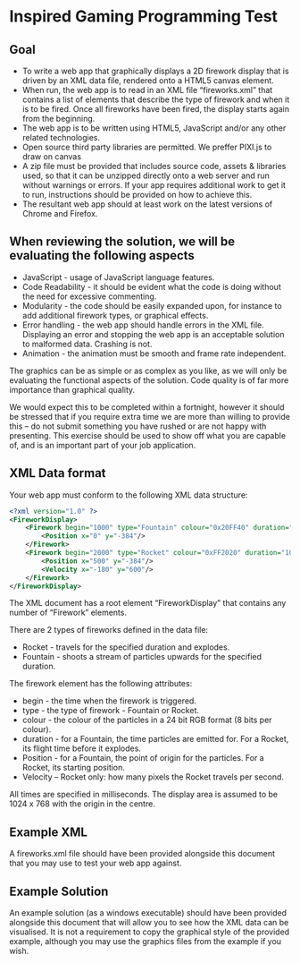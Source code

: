 # Inspired Gaming Programming Test

## Goal

- To write a web app that graphically displays a 2D firework display that is driven by an XML
  data file, rendered onto a HTML5 canvas element.
- When run, the web app is to read in an XML file “fireworks.xml” that contains a list of
  elements that describe the type of firework and when it is to be fired. Once all fireworks
  have been fired, the display starts again from the beginning.
- The web app is to be written using HTML5, JavaScript and/or any other related technologies.
- Open source third party libraries are permitted. We preffer PIXI.js to draw on canvas
- A zip file must be provided that includes source code, assets & libraries used, so that it can
  be unzipped directly onto a web server and run without warnings or errors. If your app
  requires additional work to get it to run, instructions should be provided on how to achieve
  this.
- The resultant web app should at least work on the latest versions of Chrome and Firefox.

## When reviewing the solution, we will be evaluating the following aspects

- JavaScript - usage of JavaScript language features.
- Code Readability - it should be evident what the code is doing without the need for
  excessive commenting.
- Modularity - the code should be easily expanded upon, for instance to add additional
  firework types, or graphical effects.
- Error handling - the web app should handle errors in the XML file. Displaying an error and
  stopping the web app is an acceptable solution to malformed data. Crashing is not.
- Animation - the animation must be smooth and frame rate independent.

The graphics can be as simple or as complex as you like, as we will only be evaluating the
functional aspects of the solution.
Code quality is of far more importance than graphical quality.

We would expect this to be completed within a fortnight, however it should be stressed that if
you require extra time we are more than willing to provide this – do not submit something you
have rushed or are not happy with presenting. This exercise should be used to show off what
you are capable of, and is an important part of your job application.

## XML Data format

Your web app must conform to the following XML data structure:

```xml
<?xml version="1.0" ?>
<FireworkDisplay>
    <Firework begin="1000" type="Fountain" colour="0x20FF40" duration="5000">
        <Position x="0" y="-384"/>
    </Firework>
    <Firework begin="2000" type="Rocket" colour="0xFF2020" duration="1000">
        <Position x="500" y="-384"/>
        <Velocity x="-180" y="600"/>
    </Firework>
</FireworkDisplay>
```

The XML document has a root element “FireworkDisplay” that contains any number of “Firework”
elements.

There are 2 types of fireworks defined in the data file:

- Rocket - travels for the specified duration and explodes.
- Fountain - shoots a stream of particles upwards for the specified duration.

The firework element has the following attributes:

- begin - the time when the firework is triggered.
- type - the type of firework - Fountain or Rocket.
- colour - the colour of the particles in a 24 bit RGB format (8 bits per colour).
- duration - for a Fountain, the time particles are emitted for. For a Rocket, its flight time
  before it explodes.
- Position - for a Fountain, the point of origin for the particles. For a Rocket, its starting
  position.
- Velocity – Rocket only: how many pixels the Rocket travels per second.

All times are specified in milliseconds.
The display area is assumed to be 1024 x 768 with the origin in the centre.

## Example XML

A fireworks.xml file should have been provided alongside this document that you may use to test
your web app against.

## Example Solution

An example solution (as a windows executable) should have been provided alongside this document
that will allow you to see how the XML data can be visualised. It is not a requirement to copy the
graphical style of the provided example, although you may use the graphics files from the example if
you wish.
